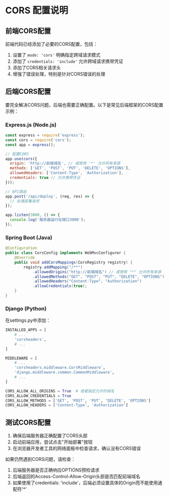 # CORS 配置说明

## 前端CORS配置

前端代码已经添加了必要的CORS配置，包括：

1. 设置了 `mode: 'cors'` 明确指定跨域请求模式
2. 添加了 `credentials: 'include'` 允许跨域请求携带凭证
3. 添加了CORS相关请求头
4. 增强了错误处理，特别是针对CORS错误的处理

## 后端CORS配置

要完全解决CORS问题，后端也需要正确配置。以下是常见后端框架的CORS配置示例：

### Express.js (Node.js)

```javascript
const express = require('express');
const cors = require('cors');
const app = express();

// 配置CORS
app.use(cors({
  origin: 'http://前端域名', // 或使用 '*' 允许所有来源
  methods: ['GET', 'POST', 'PUT', 'DELETE', 'OPTIONS'],
  allowedHeaders: ['Content-Type', 'Authorization'],
  credentials: true // 允许携带凭证
}));

// API路由
app.post('/api/deploy', (req, res) => {
  // 处理部署请求
});

app.listen(3000, () => {
  console.log('服务器运行在端口3000');
});
```

### Spring Boot (Java)

```java
@Configuration
public class CorsConfig implements WebMvcConfigurer {
    @Override
    public void addCorsMappings(CorsRegistry registry) {
        registry.addMapping("/**")
            .allowedOrigins("http://前端域名") // 或使用 "*" 允许所有来源
            .allowedMethods("GET", "POST", "PUT", "DELETE", "OPTIONS")
            .allowedHeaders("Content-Type", "Authorization")
            .allowCredentials(true);
    }
}
```

### Django (Python)

在settings.py中添加：

```python
INSTALLED_APPS = [
    # ...
    'corsheaders',
    # ...
]

MIDDLEWARE = [
    # ...
    'corsheaders.middleware.CorsMiddleware',
    'django.middleware.common.CommonMiddleware',
    # ...
]

CORS_ALLOW_ALL_ORIGINS = True  # 或者指定允许的域名
CORS_ALLOW_CREDENTIALS = True
CORS_ALLOW_METHODS = ['GET', 'POST', 'PUT', 'DELETE', 'OPTIONS']
CORS_ALLOW_HEADERS = ['Content-Type', 'Authorization']
```

## 测试CORS配置

1. 确保后端服务器正确配置了CORS头部
2. 启动前端应用，尝试点击"开始部署"按钮
3. 在浏览器开发者工具的网络面板中检查请求，确认没有CORS错误

如果仍然遇到CORS问题，请检查：
1. 后端服务器是否正确响应OPTIONS预检请求
2. 后端返回的Access-Control-Allow-Origin头部是否匹配前端域名
3. 如果使用了credentials: 'include'，后端必须设置具体的Origin而不能使用通配符'*'
